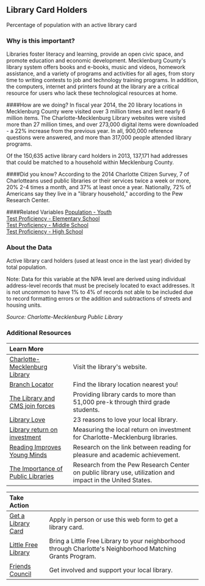 ## Library Card Holders
Percentage of population with an active library card

### Why is this important?
Libraries foster literacy and learning, provide an open civic space, and promote education and economic development. Mecklenburg County's library system offers books and e-books, music and videos, homework assistance, and a variety of programs and activities for all ages, from story time to writing contests to job and technology training programs. In addition, the computers, internet and printers found at the library are a critical resource for users who lack these technological resources at home.

####How are we doing?
In fiscal year 2014, the 20 library locations in Mecklenburg County were visited over 3 million times and lent nearly 6 million items. The Charlotte-Mecklenburg Library websites were visited more than 27 million times, and over 273,000 digital items were downloaded - a 22% increase from the previous year. In all, 900,000 reference questions were answered, and more than 317,000 people attended library programs. 

Of the 150,635 active library card holders in 2013, 137,171 had addresses that could be matched to a household within Mecklenburg County.

####Did you know?
According to the 2014 Charlotte Citizen Survey, 7 of Charlotteans used public libraries or their services twice a week or more, 20% 2-4 times a month, and 37% at least once a year. Nationally, 72% of Americans say they live in a "library household," according to the Pew Research Center. 

####Related Variables
<a href="javascript:void(0)" onclick="model.metricId = 'm12'">Population - Youth</a>  
<a href="javascript:void(0)" onclick="model.metricId = 'm62'">Test Proficiency - Elementary School</a>  
<a href="javascript:void(0)" onclick="model.metricId = 'm63'">Test Proficiency - Middle School</a>  
<a href="javascript:void(0)" onclick="model.metricId = 'm64'">Test Proficiency - High School</a>  

### About the Data 
Active library card holders (used at least once in the last year) divided by total population. 

Note: Data for this variable at the NPA level are derived using individual address-level records that must be precisely located to exact addresses. It is not uncommon to have 1% to 4% of records not able to be included due to record formatting errors or the addition and subtractions of streets and housing units.

_Source: Charlotte-Mecklenburg Public Library_

### Additional Resources
|Learn More |     |
|:- |:- |
|[Charlotte-Mecklenburg Library](http://www.cmlibrary.org/)| Visit the library's website.
|[Branch Locator](http://www.cmlibrary.org/Locations/branchmap.asp) | Find the library location nearest you! 
|[The Library and CMS join forces](http://www.cmlibrary.org/about_us/info.asp?id=78)| Providing library cards to more than 51,000 pre-k through third grade students.
|[Library Love](http://publiclibrariesonline.org/2013/04/community-centered-23-reasons-why-your-library-is-the-most-important-place-in-town/)| 23 reasons to love your local library.
|[Library return on investment](http://ui.uncc.edu/story/measuring-return-investment)| Measuring the local return on investment for Charlotte-Mecklenburg libraries.
|[Reading Improves Young Minds](http://www.theguardian.com/books/booksblog/2013/sep/16/reading-improves-childrens-brains)| Research on the link between reading for pleasure and academic achievement.
|[The Importance of Public Libraries](http://libraries.pewinternet.org/2013/12/11/libraries-in-communities/)| Research from the Pew Research Center on public library use, utilization and impact in the United States.

|Take Action |     |
|:- |:- |
|[Get a Library Card](http://www.cmlibrary.org/catalog/getcard.asp) |Apply in person or use this web form to get a library card.
|[Little Free Library](http://charmeck.org/city/charlotte/nbs/communityengagement/nmg/pages/lfl.aspx)| Bring a Little Free Library to your neighborhood through Charlotte's Neighborhood Matching Grants Program.
|[Friends Council](http://foundation.cmlibrary.org/content/friends-council)| Get involved and support your local library.
